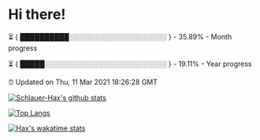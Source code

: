 # Hi there!

⏳ { ██████████░░░░░░░░░░░░░░░░░░░░ } - 35.89% - Month progress

⏳ { █████░░░░░░░░░░░░░░░░░░░░░░░░░ } - 19.11% - Year progress

⏰ Updated on Thu, 11 Mar 2021 18:26:28 GMT


[![Schlauer-Hax's github stats](https://github-readme-stats.vercel.app/api?username=Schlauer-Hax&show_icons=true&theme=dark&count_private=true)](https://github.com/Schlauer-Hax)


[![Top Langs](https://github-readme-stats.vercel.app/api/top-langs/?username=Schlauer-Hax&layout=compact&theme=dark)](https://github.com/Schlauer-Hax?tab=repositories)


[![Hax's wakatime stats](https://github-readme-stats.vercel.app/api/wakatime?username=Hax&theme=dark)](https://wakatime.com/@Hax)

